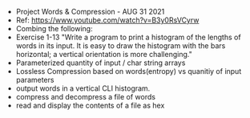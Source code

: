 * Project Words & Compression - AUG 31 2021
* Ref: https://www.youtube.com/watch?v=B3y0RsVCyrw
* Combing the following: 
* Exercise 1-13 "Write a program to print a histogram of the lengths of words in its input. It is easy to draw the histogram with the bars horizontal; a vertical orientation is more challenging."
* Parameterized  quantity of input  / char string arrays
* Lossless Compression based on words(entropy) vs quanitiy of input parameters
* output words in a vertical CLI histogram.
* compress and decompress a file of words 
* read and display the contents of a file as hex
